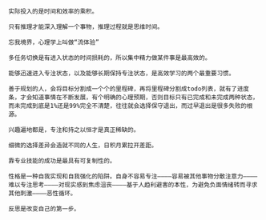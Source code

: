     实际投入的是时间和效率的乘积。

    只有推理才能深入理解一个事物，推理过程就是思维时间。

    忘我境界，心理学上叫做“流体验”

    多任务切换是有进入状态的时间损耗的，所以集中精力做某件事是最高效的。

    能够迅速进入专注状态，以及能够长期保持专注状态，是高效学习的两个最重要习惯。

    善于规划的人，会将目标分割成一个个的里程碑，再将里程碑分割成todo列表，就有了进度条，才会知道事情在不断发展，有个明确的心理预期，否则目标只有已完成和未完成两种状态，而未完成到底是1%还是99%完全不清楚，往往就会选择保守退出，而过早退出是很多失败的根源。

    兴趣遍地都是，专注和持之以恒才是真正稀缺的。

    细微的选择差异会造就不同的人生，日积月累拉开差距。

    靠专业技能的成功是最具有可复制性的。

    性格是一种自我实现和自我强化的陷阱。自身不容易专注————容易被其他事物分散注意力————难以专注思考————对现实感到焦虑沮丧————基于人趋利避害的本性，为避免负面情绪转而寻求其他刺激————恶性循环。

    反思是改变自己的第一步。
